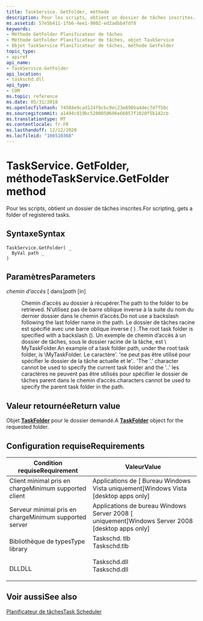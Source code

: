 ```yaml
---
title: TaskService. GetFolder, méthode
description: Pour les scripts, obtient un dossier de tâches inscrites.
ms.assetid: 57e5b411-1fb6-4ee1-9802-ed2adbb4fdf8
keywords:
- Méthode GetFolder Planificateur de tâches
- Méthode GetFolder Planificateur de tâches, objet TaskService
- Objet TaskService Planificateur de tâches, méthode GetFolder
topic_type:
- apiref
api_name:
- TaskService.GetFolder
api_location:
- taskschd.dll
api_type:
- COM
ms.topic: reference
ms.date: 05/31/2018
ms.openlocfilehash: 74504e9cad124f8cbc9ec23e896ba4dec7d7f50c
ms.sourcegitcommit: a1494c819bc5200050696e66057f1020f5b142cb
ms.translationtype: MT
ms.contentlocale: fr-FR
ms.lasthandoff: 12/12/2020
ms.locfileid: "106510368"
---
```

# <a name="taskservicegetfolder-method"></a><span data-ttu-id="0605b-106">TaskService. GetFolder, méthode</span><span class="sxs-lookup"><span data-stu-id="0605b-106">TaskService.GetFolder method</span></span>

<span data-ttu-id="0605b-107">Pour les scripts, obtient un dossier de tâches inscrites.</span><span class="sxs-lookup"><span data-stu-id="0605b-107">For scripting, gets a folder of registered tasks.</span></span>

## <a name="syntax"></a><span data-ttu-id="0605b-108">Syntaxe</span><span class="sxs-lookup"><span data-stu-id="0605b-108">Syntax</span></span>


```VB
TaskService.GetFolder( _
  ByVal path _
)
```



## <a name="parameters"></a><span data-ttu-id="0605b-109">Paramètres</span><span class="sxs-lookup"><span data-stu-id="0605b-109">Parameters</span></span>

<dl> <dt>

<span data-ttu-id="0605b-110">*chemin d’accès* \[ dans\]</span><span class="sxs-lookup"><span data-stu-id="0605b-110">*path* \[in\]</span></span>
</dt> <dd>

<span data-ttu-id="0605b-111">Chemin d’accès au dossier à récupérer.</span><span class="sxs-lookup"><span data-stu-id="0605b-111">The path to the folder to be retrieved.</span></span> <span data-ttu-id="0605b-112">N’utilisez pas de barre oblique inverse à la suite du nom du dernier dossier dans le chemin d’accès.</span><span class="sxs-lookup"><span data-stu-id="0605b-112">Do not use a backslash following the last folder name in the path.</span></span> <span data-ttu-id="0605b-113">Le dossier de tâches racine est spécifié avec une barre oblique inverse ( \) .</span><span class="sxs-lookup"><span data-stu-id="0605b-113">The root task folder is specified with a backslash (\).</span></span> <span data-ttu-id="0605b-114">Un exemple de chemin d’accès à un dossier de tâches, sous le dossier racine de la tâche, est \\ MyTaskFolder.</span><span class="sxs-lookup"><span data-stu-id="0605b-114">An example of a task folder path, under the root task folder, is \\MyTaskFolder.</span></span> <span data-ttu-id="0605b-115">Le caractère'. 'ne peut pas être utilisé pour spécifier le dossier de la tâche actuelle et le'.. '</span><span class="sxs-lookup"><span data-stu-id="0605b-115">The '.' character cannot be used to specify the current task folder and the '..'</span></span> <span data-ttu-id="0605b-116">les caractères ne peuvent pas être utilisés pour spécifier le dossier de tâches parent dans le chemin d’accès.</span><span class="sxs-lookup"><span data-stu-id="0605b-116">characters cannot be used to specify the parent task folder in the path.</span></span>

</dd> </dl>

## <a name="return-value"></a><span data-ttu-id="0605b-117">Valeur retournée</span><span class="sxs-lookup"><span data-stu-id="0605b-117">Return value</span></span>

<span data-ttu-id="0605b-118">Objet [**TaskFolder**](taskfolder.md) pour le dossier demandé.</span><span class="sxs-lookup"><span data-stu-id="0605b-118">A [**TaskFolder**](taskfolder.md) object for the requested folder.</span></span>

## <a name="requirements"></a><span data-ttu-id="0605b-119">Configuration requise</span><span class="sxs-lookup"><span data-stu-id="0605b-119">Requirements</span></span>



| <span data-ttu-id="0605b-120">Condition requise</span><span class="sxs-lookup"><span data-stu-id="0605b-120">Requirement</span></span> | <span data-ttu-id="0605b-121">Valeur</span><span class="sxs-lookup"><span data-stu-id="0605b-121">Value</span></span> |
|-------------------------------------|-----------------------------------------------------------------------------------------|
| <span data-ttu-id="0605b-122">Client minimal pris en charge</span><span class="sxs-lookup"><span data-stu-id="0605b-122">Minimum supported client</span></span><br/> | <span data-ttu-id="0605b-123">Applications de \[ Bureau Windows Vista uniquement\]</span><span class="sxs-lookup"><span data-stu-id="0605b-123">Windows Vista \[desktop apps only\]</span></span><br/>                                          |
| <span data-ttu-id="0605b-124">Serveur minimal pris en charge</span><span class="sxs-lookup"><span data-stu-id="0605b-124">Minimum supported server</span></span><br/> | <span data-ttu-id="0605b-125">Applications de bureau Windows Server 2008 \[ uniquement\]</span><span class="sxs-lookup"><span data-stu-id="0605b-125">Windows Server 2008 \[desktop apps only\]</span></span><br/>                                    |
| <span data-ttu-id="0605b-126">Bibliothèque de types</span><span class="sxs-lookup"><span data-stu-id="0605b-126">Type library</span></span><br/>             | <dl> <span data-ttu-id="0605b-127"><dt>Taskschd. tlb</dt></span><span class="sxs-lookup"><span data-stu-id="0605b-127"><dt>Taskschd.tlb</dt></span></span> </dl> |
| <span data-ttu-id="0605b-128">DLL</span><span class="sxs-lookup"><span data-stu-id="0605b-128">DLL</span></span><br/>                      | <dl> <span data-ttu-id="0605b-129"><dt>Taskschd.dll</dt></span><span class="sxs-lookup"><span data-stu-id="0605b-129"><dt>Taskschd.dll</dt></span></span> </dl> |



## <a name="see-also"></a><span data-ttu-id="0605b-130">Voir aussi</span><span class="sxs-lookup"><span data-stu-id="0605b-130">See also</span></span>

<dl> <dt>

[<span data-ttu-id="0605b-131">Planificateur de tâches</span><span class="sxs-lookup"><span data-stu-id="0605b-131">Task Scheduler</span></span>](task-scheduler-start-page.md)
</dt> </dl>

 

 





